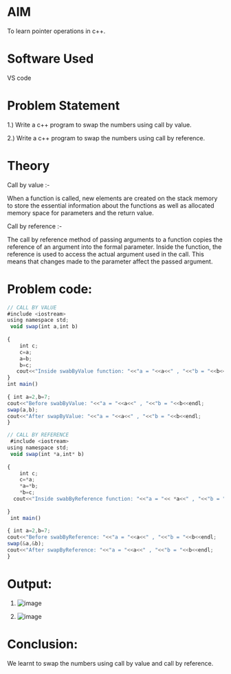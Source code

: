 # AIM

To learn pointer operations in c++.

# Software Used

VS code

# Problem Statement

1.) Write a c++ program to swap the numbers using call by value.

2.) Write a c++ program to swap the numbers using call by reference.

# Theory

Call by value :-

When a function is called, new elements are created on the stack memory to store the essential information about the functions as well as allocated memory space for parameters and the return value.

Call by reference :-

The call by reference method of passing arguments to a function copies the reference of an argument into the formal parameter. Inside the function, the reference is used to access the actual argument used in the call. This means that changes made to the parameter affect the passed argument.

# Problem code:
``` javascript
// CALL BY VALUE
#include <iostream>
using namespace std;
 void swap(int a,int b)
 
{
    int c;
    c=a;
    a=b;
    b=c;
   cout<<"Inside swabByValue function: "<<"a = "<<a<<" , "<<"b = "<<b<<endl;
}
int main()
 
{ int a=2,b=7;
cout<<"Before swabByValue: "<<"a = "<<a<<" , "<<"b = "<<b<<endl;
swap(a,b);
cout<<"After swapByValue: "<<"a = "<<a<<" , "<<"b = "<<b<<endl;
}

// CALL BY REFERENCE
 #include <iostream>
using namespace std;
 void swap(int *a,int* b)
 
{
    int c;
    c=*a;
    *a=*b;
    *b=c;
  cout<<"Inside swabByReference function: "<<"a = "<< *a<<" , "<<"b = "<< *b<<endl;
    
}
 int main()
 
{ int a=2,b=7;
cout<<"Before swabByReference: "<<"a = "<<a<<" , "<<"b = "<<b<<endl;
swap(&a,&b); 
cout<<"After swapByReference: "<<"a = "<<a<<" , "<<"b = "<<b<<endl;
}
```

# Output:

1) ![image](https://github.com/user-attachments/assets/46633494-ec45-408a-bff3-ee5c7902fe29)

2) ![image](https://github.com/user-attachments/assets/58a8f637-9c94-4cea-97fc-1282b415922f)

# Conclusion:
We learnt to swap the numbers using call by value and call by reference.
